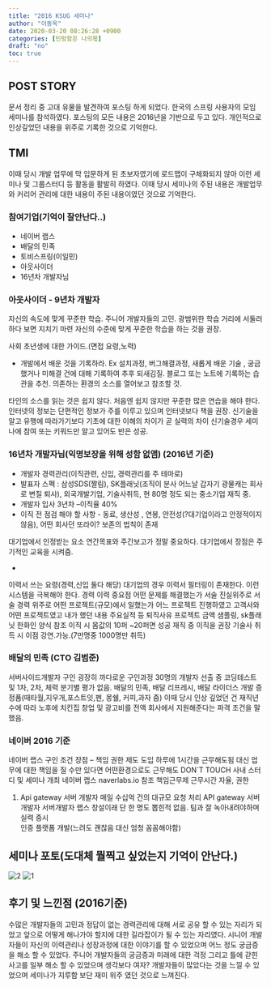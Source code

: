 ```yaml
---
title: "2016 KSUG 세미나"
author: "이동옥"
date: 2020-03-20 08:26:28 +0900
categories: [민망함은 나의몫]
draft: "no"
toc: true
---
```

## POST STORY
문서 정리 중 고대 유물을 발견하여 포스팅 하게 되었다. 한국의 스프링 사용자의 모임 세미나를 참석하였다.
포스팅의 모든 내용은 2016년을 기반으로 두고 있다. 개인적으로 인상깊었던 내용을 위주로 기록한 것으로 기억한다.

## TMI
이때 당시 개발 업무에 막 입문하게 된 초보자였기에 로드맵이 구체화되지 않아 이런 세미나 및 그룹스터디 등 활동을 활발히 하였다.
이때 당시 세미나의 주된 내용은 개발업무와 커리어 관리에 대한 내용이 주된 내용이였던 것으로 기억한다.

### 참여기업(기억이 잘안난다..)
 - 네이버 랩스
 - 배달의 민족
 - 토비스프링(이일민)
 - 아웃사이더
 - 16년차  개발자님
 
### 아웃사이더 - 9년차 개발자
  자신의 속도에 맞게 꾸준한 학습.
주니어 개발자들의 고민. 광범위한 학습 거리에 서둘러 하다 보면 지치기 마련
자신의 수준에 맞게 꾸준한 학습을 하는 것을 권장.
 
사회 초년생에 대한 가이드.(면접 요령,노력)
 - 개발에서 배운 것을 기록하라.
   Ex 설치과정, 버그해결과정, 새롭게 배운 기술 , 궁금했거나 미해결 건에 대해 기록하여 추후 되새김질.
블로그 또는 노트에 기록하는 습관을 추천. 의존하는 환경의 소스를 열어보고 참조할 것. 

타인의 소스를 읽는 것은 쉽지 않다. 처음엔 쉽지 않지만 꾸준한 많은 연습을 해야 한다.
인터넷의 정보는 단편적인 정보가 주를 이루고 있으며 인터넷보다 책을 권장.
신기술을 알고 유행에 따라가기보다 기초에 대한 이해의 차이가 곧 실력의 차이 
신기술경우 세미나에 참여 또는 키워드만 알고 있어도 반은 성공.



### 16년차 개발자님(익명보장을 위해 성함 없앰) (2016년 기준)
 - 개발자 경력관리(이직관련, 신입, 경력관리를 주 테마로) 
 - 발표자 스펙 : 삼성SDS(짤림), SK플래닛(조직이 분사 어느날 갑자기 광물캐는 회사로 변질 퇴사), 외국개발기업, 기술사취득, 현 80명 정도 되는 중소기업 재직 중.
 - 개발자 입사 3년차 –이직율 40% 
 - 이직 전 점검 해야 할 사항 -  동료, 생산성 , 연봉, 안전성(?대기업이라고 안정적이지 않음), 어떤 회사던 또라이? 보존의 법칙이 존재

대기업에서 인정받는 요소
연간목표와 주간보고가 정말 중요하다.
대기업에서 장점은 주기적인 교육을 시켜줌.

 - 
 
이력서 쓰는 요령(경력,신입 둘다 해당)
대기업의 경우 이력서 필터링이 존재한다.  이런 시스템을 극복해야 한다.
경력 이력 중요점 
어떤 문제를 해결했는가 서술 
진실위주로 서술
경력 위주로 어떤 프로젝트(규모)에서 일했는가
어느 프로젝트 진행하였고 고객사와 어떤 프로젝트였고 내가 했던 내용 주요실적 등 퇴직사유
프로젝트 금액
샘플링,  sk플래닛 한화인 양식 참조
이직 시 몸값의 10퍼 ~20퍼면 성공 
재직 중 이직을 권장
기술사 취득 시 이점 강연.가능.(7만명중 1000명만 취득)


### 배달의 민족 (CTO 김범준) 
서버사이드개발자 구인
굉장히 까다로운 구인과정 30명의 개발자 선출 중
코딩테스트 및 1차, 2차, 체력 
분기별  평가 없음.
배달의 민족, 배달 리프레시, 배달 라이더스 개발
증정품(때타월,지우개,포스트잇,펜, 몽쉘, 커피,과자 줌)
이때 당시 인상 깊었던 건 재직년수에 따라 노후에 치킨집 창업 및 광고비를 전액 회사에서 지원해준다는 파격 조건을 말했음.

### 네이버 2016 기준
네이버 랩스 구인 조건
장점 – 책임 권한 제도 도입 
하루에 1시간을 근무해도됨 대신 업무에 대한 책임을 질 수만 있다면 어떤환경으로도 근무해도 DON`T TOUCH
사내 스터디 및 세미나 개최 
네이버 랩스 naverlabs.io 참조
책임근무제 근무시간 자율, 권한
1. Api gateway 서버 개발자
매일 수십억 건의 대규모 요청 처리 API gateway 서버개발자
서버개발자 랩스 창설이래 단 한 명도 뽑힌적 없음.
팀과 잘 녹아내려야하며 실력 중시  
인증 플랫폼 개발(느려도 괜찮음 대신 엄청 꼼꼼해야함)


## 세미나 포토(도대체 뭘찍고 싶었는지 기억이 안난다.)
![2](https://user-images.githubusercontent.com/12209348/82405930-3140da00-9aa0-11ea-9c14-7fb57ef21284.jpg)
![1](https://user-images.githubusercontent.com/12209348/82405935-330a9d80-9aa0-11ea-989a-d8c4f9df2b88.jpg)



## 후기 및 느낀점 (2016기준)
수많은 개발자들의 고민과 정답이 없는 경력관리에 대해 서로 공유 할 수 있는 자리가 되었고 앞으로 어떻게 해나가야 할지에 대한 길라잡이가 될 수 있는 자리였다.
시니어 개발자들이 자신의 이력관리나 성장과정에 대한 이야기를 할 수 있었으며 어느 정도 궁금증을 해소 할 수 있었다.
주니어 개발자들의 궁금증과 미래에 대한 걱정 그리고 틀에 갇힌 사고를 일부 해소 할 수 있었으며 생각보다 여자? 개발자들이 많았다는 것을 느낄 수  있었으며 세미나가 지루함 보단 재미 위주 였던 것으로 느껴진다. 
